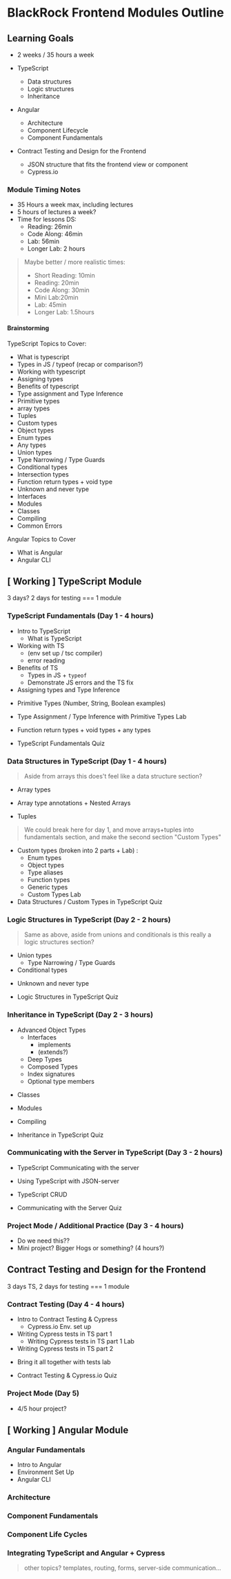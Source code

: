 # BlackRock Frontend Modules Outline

## Learning Goals

- 2 weeks / 35 hours a week

- TypeScript

  - Data structures
  - Logic structures
  - Inheritance

- Angular

  - Architecture
  - Component Lifecycle
  - Component Fundamentals

- Contract Testing and Design for the Frontend
  - JSON structure that fits the frontend view or component
  - Cypress.io

### Module Timing Notes

- 35 Hours a week max, including lectures
- 5 hours of lectures a week?
- Time for lessons DS:
  - Reading: 26min
  - Code Along: 46min
  - Lab: 56min
  - Longer Lab: 2 hours

> Maybe better / more realistic times:
>
> - Short Reading: 10min
> - Reading: 20min
> - Code Along: 30min
> - Mini Lab:20min
> - Lab: 45min
> - Longer Lab: 1.5hours

#### Brainstorming

TypeScript Topics to Cover:

- What is typescript
- Types in JS / typeof (recap or comparison?)
- Working with typescript
- Assigning types
- Benefits of typescript
- Type assignment and Type Inference
- Primitive types
- array types
- Tuples
- Custom types
- Object types
- Enum types
- Any types
- Union types
- Type Narrowing / Type Guards
- Conditional types
- Intersection types
- Function return types + void type
- Unknown and never type
- Interfaces
- Modules
- Classes
- Compiling
- Common Errors

Angular Topics to Cover

- What is Angular
- Angular CLI

## [ Working ] TypeScript Module

3 days? 2 days for testing === 1 module

### TypeScript Fundamentals (Day 1 - 4 hours)

<!-- Reading -->
<!-- (time boxing for 1 reading, breaking into 2 lessons) -->

- Intro to TypeScript
  - What is TypeScript
- Working with TS
  - (env set up / tsc compiler)
  - error reading
  <!-- Reading -->
- Benefits of TS
  - Types in JS + `typeof`
  - Demonstrate JS errors and the TS fix
  <!-- Reading -->
- Assigning types and Type Inference
<!-- Reading -->
- Primitive Types (Number, String, Boolean examples)
<!-- Lab -->
- Type Assignment / Type Inference with Primitive Types Lab
<!-- Code along -->
- Function return types + void types + any types
<!-- Quiz -->
- TypeScript Fundamentals Quiz

### Data Structures in TypeScript (Day 1 - 4 hours)

> Aside from arrays this does't feel like a data structure section?

<!-- Reading -->

- Array types
<!-- Code Along -->
- Array type annotations + Nested Arrays
<!-- Code Along -->
- Tuples

> We could break here for day 1, and move arrays+tuples into fundamentals
> section, and make the second section "Custom Types"

- Custom types (broken into 2 parts + Lab) :
    <!-- Code Along -->
  - Enum types
  - Object types
  - Type aliases
  <!-- Reading -->
  - Function types
  <!-- Reading -->
  - Generic types
  <!-- Lab -->
  - Custom Types Lab
  <!-- Quiz -->
- Data Structures / Custom Types in TypeScript Quiz

### Logic Structures in TypeScript (Day 2 - 2 hours)

> Same as above, aside from unions and conditionals is this really a logic
> structures section?

<!-- Reading -->

- Union types
  - Type Narrowing / Type Guards
  <!-- Code Along -->
- Conditional types
<!-- Reading -->
- Unknown and never type
<!-- Quiz -->
- Logic Structures in TypeScript Quiz

### Inheritance in TypeScript (Day 2 - 3 hours)

<!-- Reading -->
- Advanced Object Types
  - Interfaces
    - implements
    - (extends?)
  - Deep Types
  - Composed Types
  - Index signatures
  - Optional type members
<!-- Reading -->
- Classes
<!-- Reading -->
- Modules
<!-- Reading -->
- Compiling
<!-- Quiz -->
- Inheritance in TypeScript Quiz

### Communicating with the Server in TypeScript (Day 3 - 2 hours)

<!-- Reading -->

- TypeScript Communicating with the server
<!-- Code Along -->
- Using TypeScript with JSON-server
<!-- Lab -->
- TypeScript CRUD
<!-- Quiz -->
- Communicating with the Server Quiz

### Project Mode / Additional Practice (Day 3 - 4 hours)

<!-- Project -->

- Do we need this??
- Mini project? Bigger Hogs or something? (4 hours?)

## Contract Testing and Design for the Frontend

3 days TS, 2 days for testing === 1 module

### Contract Testing (Day 4 - 4 hours)

<!-- Reading -->

- Intro to Contract Testing & Cypress
  - Cypress.io Env. set up
  <!-- Reading -->
- Writing Cypress tests in TS part 1
    <!-- Lab -->
  - Writing Cypress tests in TS part 1 Lab
  <!-- Code Along -->
- Writing Cypress tests in TS part 2
<!-- Lab -->
- Bring it all together with tests lab
<!-- Quiz -->
- Contract Testing & Cypress.io Quiz

### Project Mode (Day 5)

<!-- Project -->

- 4/5 hour project?

## [ Working ] Angular Module

### Angular Fundamentals

- Intro to Angular
- Environment Set Up
- Angular CLI

### Architecture

### Component Fundamentals

### Component Life Cycles

### Integrating TypeScript and Angular + Cypress

> other topics? templates, routing, forms, server-side communication...

